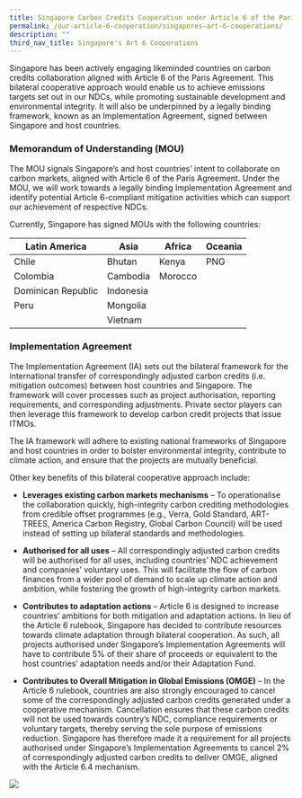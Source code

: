 ```yaml
---
title: Singapore Carbon Credits Cooperation under Article 6 of the Paris Agreement
permalink: /our-article-6-cooperation/singapores-art-6-cooperations/
description: ""
third_nav_title: Singapore's Art 6 Cooperations
---
```

Singapore has been actively engaging likeminded countries on carbon credits collaboration
aligned with Article 6 of the Paris Agreement. This bilateral cooperative approach would
enable us to achieve emissions targets set out in our NDCs, while promoting sustainable
development and environmental integrity. It will also be underpinned by a legally binding
framework, known as an Implementation Agreement, signed between Singapore and host
countries.

### Memorandum of Understanding (MOU)
The MOU signals Singapore’s and host countries’ intent to collaborate on carbon markets,
aligned with Article 6 of the Paris Agreement. Under the MOU, we will work towards a legally
binding Implementation Agreement and identify potential Article 6-compliant mitigation
activities which can support our achievement of respective NDCs.

Currently, Singapore has signed MOUs with the following countries:
   

| Latin America | Asia | Africa | Oceania|
| -------- | -------- | -------- |-------- |
| Chile | Bhutan | Kenya | PNG |  
|Colombia | Cambodia | Morocco | 
| Dominican Republic | Indonesia | 
| Peru | Mongolia |
| | Vietnam |

### Implementation Agreement

The Implementation Agreement (IA) sets out the bilateral framework for the international transfer of correspondingly adjusted carbon credits (i.e. mitigation outcomes) between host countries and Singapore. The framework will cover processes such as project authorisation, reporting requirements, and corresponding adjustments. Private sector players can then leverage this framework to develop carbon credit projects that issue ITMOs.

The IA framework will adhere to existing national frameworks of Singapore and host countries in order to bolster environmental integrity, contribute to climate action, and ensure that the projects are mutually beneficial.

Other key benefits of this bilateral cooperative approach include:

* **Leverages existing carbon markets mechanisms** – To operationalise the collaboration
quickly, high-integrity carbon crediting methodologies from credible offset
programmes (e.g., Verra, Gold Standard, ART-TREES, America Carbon Registry, Global
Carbon Council) will be used instead of setting up bilateral standards and
methodologies.

* **Authorised for all uses** – All correspondingly adjusted carbon credits will be authorised
for all uses, including countries’ NDC achievement and companies’ voluntary uses. This
will facilitate the flow of carbon finances from a wider pool of demand to scale up
climate action and ambition, while fostering the growth of high-integrity carbon
markets.

* **Contributes to adaptation actions** – Article 6 is designed to increase countries’
ambitions for both mitigation and adaptation actions. In lieu of the Article 6 rulebook,
Singapore has decided to contribute resources towards climate adaptation through
bilateral cooperation. As such, all projects authorised under Singapore’s
Implementation Agreements will have to contribute 5% of their share of proceeds or
equivalent to the host countries’ adaptation needs and/or their Adaptation Fund.

* **Contributes to Overall Mitigation in Global Emissions (OMGE)** – In the Article 6
rulebook, countries are also strongly encouraged to cancel some of the
correspondingly adjusted carbon credits generated under a cooperative mechanism.
Cancellation ensures that these carbon credits will not be used towards country’s NDC,
compliance requirements or voluntary targets, thereby serving the sole purpose of
emissions reduction. Singapore has therefore made it a requirement for all projects
authorised under Singapore’s Implementation Agreements to cancel 2% of
correspondingly adjusted carbon credits to deliver OMGE, aligned with the Article 6.4
mechanism.

<img src="https://file.go.gov.sg/impbenefits808.png">